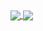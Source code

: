 <a href="https://github.com/RussellDash332/github-readme-stats">
  <img align="center" src="https://github-readme-stats.russelldash332.vercel.app/api?username=RussellDash332&count_private=true&show_icons=true&theme=react&include_all_commits=true&hide_border=true&hide=stars" />
</a>
<a href="https://github.com/RussellDash332/github-readme-stats">
  <img align="center" src="https://github-readme-stats.russelldash332.vercel.app/api/top-langs/?username=RussellDash332&langs_count=10&theme=react&hide_border=false&layout=compact&exclude_repo=github-readme-stats,nusmods,audio-only-youtube,trading-news-telegram-bot,it-cert-automation-practice"/>
</a>
